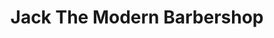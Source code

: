 ---
title: "Jack The Modern Barbershop"
url: /vancouver/jack-the-modern-barbershop/
shop: hairdresser
---